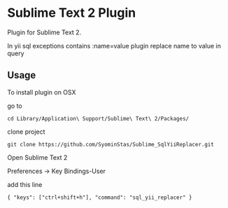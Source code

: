 # Sublime Text 2 Plugin


Plugin for Sublime Text 2.

In yii sql exceptions contains :name=value plugin replace name to value in query

## Usage

To install plugin on OSX

go to 

`cd Library/Application\ Support/Sublime\ Text\ 2/Packages/`

clone project 

`git clone https://github.com/SyominStas/Sublime_SqlYiiReplacer.git`

Open Sublime Text 2

Preferences -> Key Bindings-User

add this line 

`{ "keys": ["ctrl+shift+h"], "command": "sql_yii_replacer" }`
